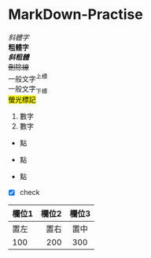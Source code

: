 # MarkDown-Practise
*斜體字*  
**粗體字**  
***斜粗體***  
~~刪除線~~  
一般文字<sup>上標</sup>  
一般文字<sub>下標</sub>  
<mark>螢光標記</mark>
1. 數字
2. 數字  
- 點 
+ 點
* 點
- [x] check

| 欄位1 | 欄位2 | 欄位3 |
| :-- | --: |:--:|
| 置左  | 置右 | 置中 |
| 100  | 200 | 300 |

